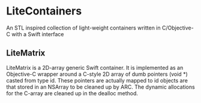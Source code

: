 # LiteContainers
An STL inspired collection of light-weight containers written in C/Objective-C with a Swift interface

## LiteMatrix
LiteMatrix is a 2D-array generic Swift container.
It is implemented as an Objective-C wrapper around a C-style 2D array of dumb pointers (void *) casted from type id. These pointers are actually mapped to id objects are that stored in an NSArray to be cleaned up by ARC. The dynamic allocations for the C-array are cleaned up in the dealloc method.
